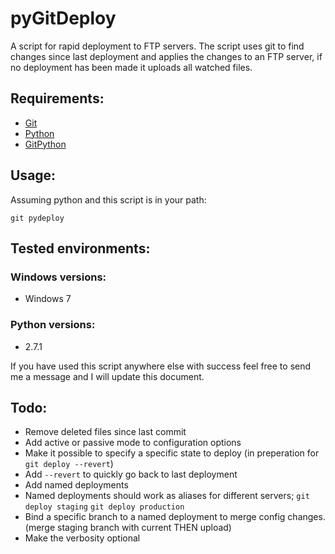 pyGitDeploy
===========

A script for rapid deployment to FTP servers.
The script uses git to find changes since last deployment and applies the changes to an FTP server, if no deployment has been made it uploads all watched files.

Requirements:
-----
* [Git](http://git-scm.com/)
* [Python](http://www.python.org/)
* [GitPython](http://packages.python.org/GitPython/0.3.1/index.html)

Usage:
------
Assuming python and this script is in your path:

    git pydeploy

Tested environments:
--------------------
### Windows versions: ###
* Windows 7

### Python versions: ###
* 2.7.1

If you have used this script anywhere else with success feel free to send me a message and I will update this document.


Todo:
--------

* Remove deleted files since last commit
* Add active or passive mode to configuration options
* Make it possible to specify a specific state to deploy (in preperation for `git deploy --revert`)
* Add `--revert` to quickly go back to last deployment
* Add named deployments
 * Named deployments should work as aliases for different servers; `git deploy staging` `git deploy production`
* Bind a specific branch to a named deployment to merge config changes. (merge staging branch with current THEN upload)
* Make the verbosity optional